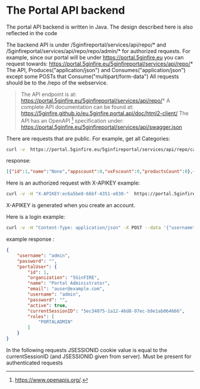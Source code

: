 <!-- TITLE: Portal API -->
<!-- SUBTITLE: A quick summary of Portal API -->

# The Portal API backend
The portal API backend is written in Java. The design described here is also reflected in the code

The backend API is under <serverURL>/5ginfireportal/services/api/repo/* and <serverURL>/5ginfireportal/services/api/repo/repo/admin/* for authorized requests. For example, since our portal will be under https://portal.5ginfire.eu you can request towards: https://portal.5ginfire.eu/5ginfireportal/services/api/repo/* 
The API, Produces("application/json") and Consumes("application/json") except some POSTs that Consume("multipart/form-data") All requests should be to the /repo of the webservice. 

> The API endpoint is at:
https://portal.5ginfire.eu/5ginfireportal/services/api/repo/*
A complete API documentation can be found at:
https://5ginfire.github.io/eu.5ginfire.portal.api/doc/html2-client/ 
The API has an OpenAPI [^1] specification under: 
https://portal.5ginfire.eu/5ginfireportal/services/api/swagger.json


There are requests that are public. For example, get all Categories:


```sh
curl -v  https://portal.5ginfire.eu/5ginfireportal/services/api/repo/categories
```


response:


```json
[{"id":1,"name":"None","appscount":0,"vxFscount":0,"productsCount":0},{"id":2,"name":"Networking","appscount":1,"vxFscount":15,"productsCount":16},{"id":3,"name":"Automotive","appscount":2,"vxFscount":3,"productsCount":5},{"id":4,"name":"Media","appscount":0,"vxFscount":6,"productsCount":6}]
```



Here is an authorized request with X-APIKEY example: 


```sh
curl -v -H "X-APIKEY:ec6a5be8-66bf-4351-e830-"  https://portal.5ginfire.eu/5ginfireportal/services/api/repo/admin/vxfs
```
X-APIKEY is generated when you create an account.

Here is a login example: 


```sh
curl -v -H "Content-Type: application/json" -X POST --data '{"username":"admin", "password":"changeme"}' https://portal.5ginfire.eu/5ginfireportal/services/api/repo/sessions
```
example response :

```json
{
	"username": "admin",
	"password": "",
	"portalUser": {
		"id": 1,
		"organization": "5GinFIRE",
		"name": "Portal Administrator",
		"email": "auser@example.com",
		"username": "admin",
		"password": "",
		"active": true,
		"currentSessionID": "5ec34075-1a12-46d8-97ec-b9e1ab064666",
		"roles": [
			"PORTALADMIN"
		]
	}
}
```

In the following requests JSESSIONID cookie value is equal to the currentSessionID (and JSESSIONID given from server). 
Must be present for authenticated requests








[^1]: https://www.openapis.org/.